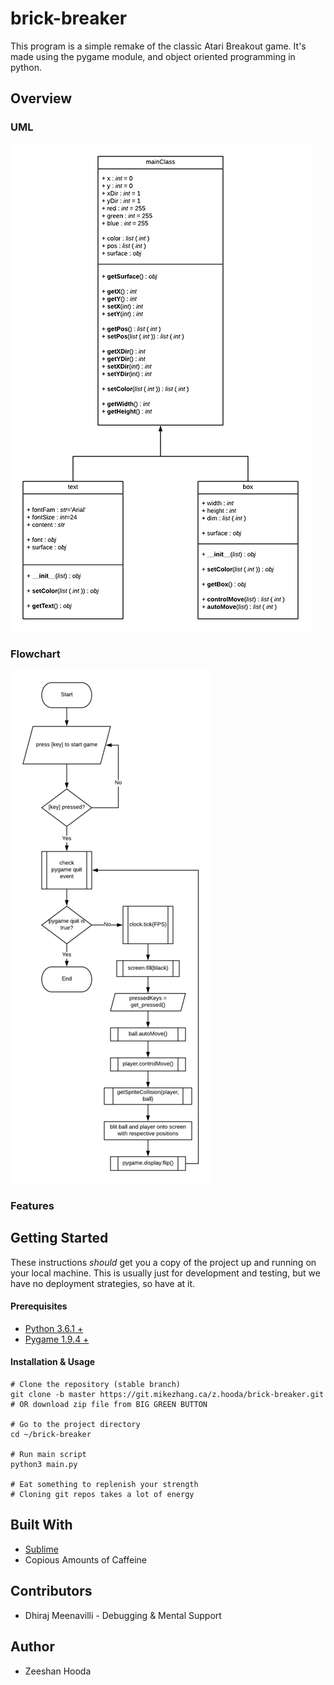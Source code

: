 # brick-breaker

This program is a simple remake of the classic Atari Breakout game. It's
made using the pygame module, and object oriented programming in python.

## Overview

### UML

![](__media__/uml-small.png)

### Flowchart

![](__media__/flowchart-small.png)

### Features

## Getting Started

These instructions *should* get you a copy of the project up and running
on your local machine. This is usually just for development and testing,
but we have no deployment strategies, so have at it.

#### Prerequisites

- [Python 3.6.1 +](https://www.python.org/downloads/)
- [Pygame 1.9.4 +](https://www.pygame.org/download.shtml)

#### Installation & Usage

```
# Clone the repository (stable branch)
git clone -b master https://git.mikezhang.ca/z.hooda/brick-breaker.git
# OR download zip file from BIG GREEN BUTTON

# Go to the project directory
cd ~/brick-breaker

# Run main script
python3 main.py

# Eat something to replenish your strength
# Cloning git repos takes a lot of energy
```

## Built With

- [Sublime](https://atom.io)
- Copious Amounts of Caffeine

## Contributors
- Dhiraj Meenavilli - Debugging & Mental Support

## Author
- Zeeshan Hooda